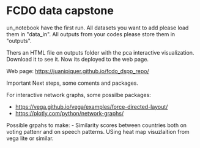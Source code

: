 # FCDO data capstone 

un_notebook have the first run. All datasets you want to add please load them in "data_in". All outputs from your codes please store them in "outputs".  

Thers an HTML file on outputs folder with the pca interactive visualization. Download it to see it. Now its deployed to the web page. 

Web page: https://juanipiquer.github.io/fcdo_dspp_repo/


Important Next steps, some coments and packages.  

For interactive network graphs, some possilbe packages:
   - https://vega.github.io/vega/examples/force-directed-layout/  
   - https://plotly.com/python/network-graphs/   

Possible grpahs to make: 
    - Similarity scores between countries both on voting pattenr and on speech patterns. USing heat map visuzlaition from vega lite or similar.

 

